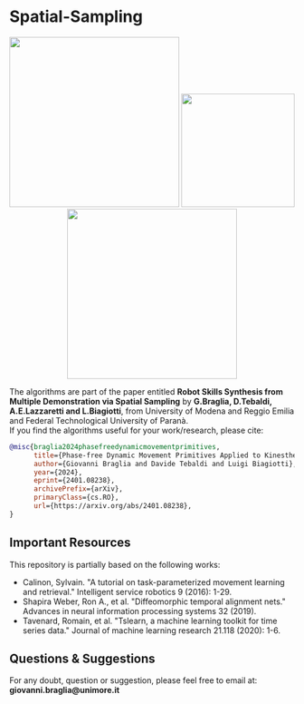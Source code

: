 # Spatial-Sampling


<p align="center">
  <img src="https://github.com/user-attachments/assets/b4627ec6-be7a-4cf0-8958-7bca90fa15e5" width="300" />
  <img src="https://github.com/user-attachments/assets/513485bf-0f8c-42db-bd8b-fedadf7f5ff8" width="200" />
  <img src="https://github.com/user-attachments/assets/389f8f20-aabe-4c82-baed-3ecbb25f09a9" width="300" />
</p>


The algorithms are part of the paper entitled **Robot Skills Synthesis from Multiple Demonstration via Spatial Sampling** by __G.Braglia, D.Tebaldi, A.E.Lazzaretti and L.Biagiotti__, from University of Modena and Reggio Emilia and Federal Technological University of Paranà. <br>
If you find the algorithms useful for your work/research, please cite:
```bibtex
@misc{braglia2024phasefreedynamicmovementprimitives,
      title={Phase-free Dynamic Movement Primitives Applied to Kinesthetic Guidance in Robotic Co-manipulation Tasks}, 
      author={Giovanni Braglia and Davide Tebaldi and Luigi Biagiotti},
      year={2024},
      eprint={2401.08238},
      archivePrefix={arXiv},
      primaryClass={cs.RO},
      url={https://arxiv.org/abs/2401.08238}, 
}
```

## Important Resources

This repository is partially based on the following works:

- Calinon, Sylvain. "A tutorial on task-parameterized movement learning and retrieval." Intelligent service robotics 9 (2016): 1-29.
- Shapira Weber, Ron A., et al. "Diffeomorphic temporal alignment nets." Advances in neural information processing systems 32 (2019).
- Tavenard, Romain, et al. "Tslearn, a machine learning toolkit for time series data." Journal of machine learning research 21.118 (2020): 1-6.


## Questions & Suggestions
For any doubt, question or suggestion, please feel free to email at:
__giovanni.braglia@unimore.it__
